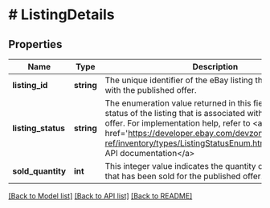 # # ListingDetails

## Properties

Name | Type | Description | Notes
------------ | ------------- | ------------- | -------------
**listing_id** | **string** | The unique identifier of the eBay listing that is associated with the published offer. | [optional] 
**listing_status** | **string** | The enumeration value returned in this field indicates the status of the listing that is associated with the published offer. For implementation help, refer to &lt;a href&#x3D;&#39;https://developer.ebay.com/devzone/rest/api-ref/inventory/types/ListingStatusEnum.html&#39;&gt;eBay API documentation&lt;/a&gt; | [optional] 
**sold_quantity** | **int** | This integer value indicates the quantity of the product that has been sold for the published offer. | [optional] 

[[Back to Model list]](../../README.md#documentation-for-models) [[Back to API list]](../../README.md#documentation-for-api-endpoints) [[Back to README]](../../README.md)


